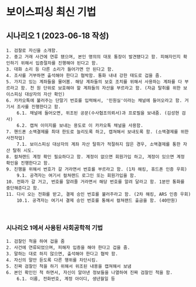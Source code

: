# 보이스피싱 최신 기법

## 시나리오 1 (2023-06-18 작성)
    1. 검찰로 자신을 소개함.
    2. 중고 거래 사건에 연류 됐으며, 본인 명의의 대포 통장이 발견됐다고 함. 피해자인지 확인하기 위해서 입증절차를 진행해야 된다고 함.
    3. 대화 소리 등 다른 소리가 들어가면 안 된다고 함.
    4. 조사를 거부하면 출석해야 한다고 협박함. 통화 내내 강한 태도로 겁을 줌.
    5. 가지고 있는 계좌들을 물어봄. 해당 계좌들의 보호 조치를 위해서 사용하는 계좌를 다 부르라고 함. 천 원 단위로 보호해야 할 계좌들의 자산을 부르라고 함. (자금 탈취를 위한 보이스피싱 대상자의 자산 확인)
    6. 카카오톡에 불러주는 단말기 번호를 입력해서, '민원실'이라는 채널에 들어오라고 함. 거기서 조사를 진행한다고 함.
        6.1. 채널에 들어오면, 위조된 공문(수사협조의뢰서)과 프로필을 보내줌. (김성현 검사)
        6.2. 캡쳐 이미지를 보내는 용도로 이 카카오톡 채널을 사용함.
    7. 핸드폰 소액결제를 최대 한도로 늘리도록 하고, 캡쳐해서 보내도록 함. (소액결제를 위한 사전작업)
        7.1. 보이스피싱 대상자의 계좌 자산 탈취가 적절하지 않은 경우, 소액결제를 통한 자산 탈취 시도.
    8. 컬쳐랜드 계정 확인 필요하다고 함. 계정이 없으면 회원가입 하고, 계정이 있으면 계정 확인을 진행한다고 함.
    9. 진행을 위해서 번호가 갈 거라면서 번호를 부르라고 함. (1차 해킹, 휴드폰 인증 우회)
        9.1. 공격자는 여기서 컬쳐랜드 로그인 또는 회원가입을 함.
    10. 전화가 갈 거고, 번호를 알려줄 거라면서 해당 번호를 알려 달라고 함. 1분만 통화를 중단해준다고 함.
    11. 다시 오는 전화를 받고, 결제 승인 번호를 불러주라고 함. (2차 해킹, ARS 인증 우회)
        10.1. 공격자는 여기서 결제 승인 번호를 통해서 컬쳐랜드 출금을 함. (40만원)

<br>

### 시나리오 1에서 사용된 사회공학적 기법
    1. 검찰인 척을 하여 겁을 줌
    2. 사건에 연류되었으며, 피해자 입증을 해야 한다고 겁을 줌.
    3. 말하는 대로 하지 않으면, 출석해야 한다고 협박 함.
    4. 자신의 말만 듣도록 다른 행위를 차단시킴.
    5. 진짜 검찰인 척을 하기 위해서 위조된 내용을 캡쳐해서 보냄
    6. 본인 확인인 척 하면서, 자신이 알아낸 정보들을 나열하여 진짜 검찰인 척을 함.
        6.1. 이름, 전화번호, 계정 아이디, 생년월일 등